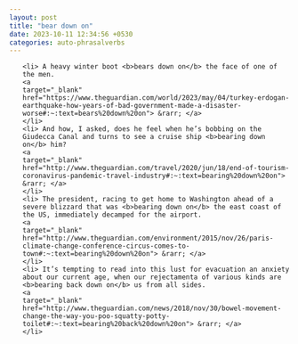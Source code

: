 ```yaml
---
layout: post
title: "bear down on"
date: 2023-10-11 12:34:56 +0530
categories: auto-phrasalverbs
---
```

<ol>

    <li> A heavy winter boot <b>bears down on</b> the face of one of the men.
    <a 
    target="_blank" 
    href="https://www.theguardian.com/world/2023/may/04/turkey-erdogan-earthquake-how-years-of-bad-government-made-a-disaster-worse#:~:text=bears%20down%20on"> &rarr; </a>
    </li>
    <li> And how, I asked, does he feel when he’s bobbing on the Giudecca Canal and turns to see a cruise ship <b>bearing down on</b> him?
    <a 
    target="_blank" 
    href="http://www.theguardian.com/travel/2020/jun/18/end-of-tourism-coronavirus-pandemic-travel-industry#:~:text=bearing%20down%20on"> &rarr; </a>
    </li>
    <li> The president, racing to get home to Washington ahead of a severe blizzard that was <b>bearing down on</b> the east coast of the US, immediately decamped for the airport.
    <a 
    target="_blank" 
    href="http://www.theguardian.com/environment/2015/nov/26/paris-climate-change-conference-circus-comes-to-town#:~:text=bearing%20down%20on"> &rarr; </a>
    </li>
    <li> It’s tempting to read into this lust for evacuation an anxiety about our current age, when our rejectamenta of various kinds are <b>bearing back down on</b> us from all sides.
    <a 
    target="_blank" 
    href="http://www.theguardian.com/news/2018/nov/30/bowel-movement-change-the-way-you-poo-squatty-potty-toilet#:~:text=bearing%20back%20down%20on"> &rarr; </a>
    </li>